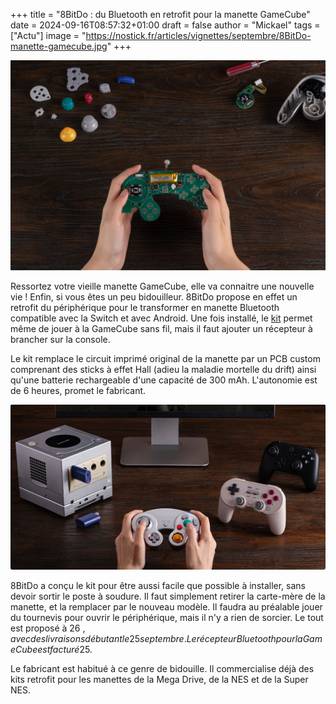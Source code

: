 +++
title = "8BitDo : du Bluetooth en retrofit pour la manette GameCube"
date = 2024-09-16T08:57:32+01:00
draft = false
author = "Mickael"
tags = ["Actu"]
image = "https://nostick.fr/articles/vignettes/septembre/8BitDo-manette-gamecube.jpg"
+++

![GameCube retrofit](8BitDo-manette-gamecube.jpg "") 

Ressortez votre vieille manette GameCube, elle va connaitre une nouvelle vie ! Enfin, si vous êtes un peu bidouilleur. 8BitDo propose en effet un retrofit du périphérique pour le transformer en manette Bluetooth compatible avec la Switch et avec Android. Une fois installé, le [kit](https://shop.8bitdo.com/products/mod-kit-for-original-ngc?variant=44610072379569) permet même de jouer à la GameCube sans fil, mais il faut ajouter un récepteur à brancher sur la console.

Le kit remplace le circuit imprimé original de la manette par un PCB custom comprenant des sticks à effet Hall (adieu la maladie mortelle du drift) ainsi qu'une batterie rechargeable d'une capacité de 300 mAh. L'autonomie est de 6 heures, promet le fabricant. 

![GameCube retrofit](8BitDo-manette-gamecube-2.jpg "") 

8BitDo a conçu le kit pour être aussi facile que possible à installer, sans devoir sortir le poste à soudure. Il faut simplement retirer la carte-mère de la manette, et la remplacer par le nouveau modèle. Il faudra au préalable jouer du tournevis pour ouvrir le périphérique, mais il n'y a rien de sorcier. Le tout est proposé à 26 $, avec des livraisons débutant le 25 septembre. Le récepteur Bluetooth pour la GameCube est facturé 25 $.

Le fabricant est habitué à ce genre de bidouille. Il commercialise déjà des kits retrofit pour les manettes de la Mega Drive, de la NES et de la Super NES.